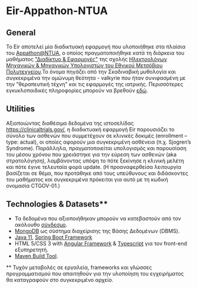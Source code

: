 # Eir-Appathon-NTUA

## General
Το Eir αποτελεί μία διαδικτυακή εφαρμογή που υλοποιήθηκε στα πλαίσια του [Appathon@NTUA](http://147.102.19.19/wordpress), ο οποίος πραγματοποιήθηκε κατά τη διάρκεια του μαθήματος ["Διαδίκτυο & Εφαρμογές"](http://ecourses.dbnet.ntua.gr/15372.html) της σχολής [Ηλεκτρολόγων Μηχανικών & Μηχανικών Υπολογιστών του Εθνικού Μετσόβιου Πολυτεχνείου](https://www.ece.ntua.gr/gr).Το όνομα πηγάζει από την Σκαδιναβική μυθολογία και συγκεκριμένα την ομώνυμη θεότητα - valkyrie που ήταν συνιφασμένη με την "θεραπευτική τέχνη" και τις εφαρμογές της ιατρικής. Περισσότερες εγκυκλοπαιδικές πληροφορίες μπορούν να βρεθούν [εδώ](https://en.wikipedia.org/wiki/Eir).

## Utilities
Αξιοποιώντας διαθέσιμα δεδομένα της ιστοσελίδας https://clinicaltrials.gov/, η διαδικτυακή εφαρμογή Eir παρουσιάζει το σύνολο των ασθενών που συμμετέχουν σε κλινικές δοκιμές (enrollment – type: actual), οι οποίες αφορούν μια συγκεκριμένη ασθένεια (π.χ. Sjogren’s Syndrome). Παράλληλα, πραγματοποιείται υπολογισμός και παρουσίαση του μέσου χρόνου που χρειάστηκε για την εύρεση των ασθενών (aka στρατολόγηση), λαμβάνοντας υπόψη το πότε ξεκίνησε η κλινική μελέτη και πότε έγινε τελευταία φορά update. (Η προαναφερθείσα λειτουργία βασίζεται σε θέμα, που προτάθηκε από τους υπεύθυνους και διδάσκοντες του μαθήματος και συγκεκριμένα πρόκειται για αυτό με τη κωδική ονομασία CTGOV-01.)

## Technologies & Datasets**

* Τα δεδομένα που αξιοποιήθηκαν μπορούν να κατεβαστούν από τον ακόλουθο [σύνδεσμο](https://clinicaltrials.gov/AllPublicXML.zip).
* [MongoDB](https://www.mongodb.com/) ως σύστημα διαχείρισης της Βάσης Δεδομένων (DBMS).
* [Java 11](https://www.oracle.com/java/technologies/javase-jdk11-downloads.html), [Spring Boot Framework](https://spring.io/projects/spring-boot)
* HTML 5/CSS 3 with [Angular Framework](https://angular.io/) & [Typescript](https://www.typescriptlang.org/) για τον front-end εξυπηρετητή.
* [Maven Build Tool](https://maven.apache.org/).

** Τυχόν μεταβολές σε εργαλεία, frameworks και γλώσσες προγραμματισμού που απαιτηθούν για την υλοποίηση του εγχειρήματος θα καταγραφούν στο συγκεκριμένο αρχείο.
